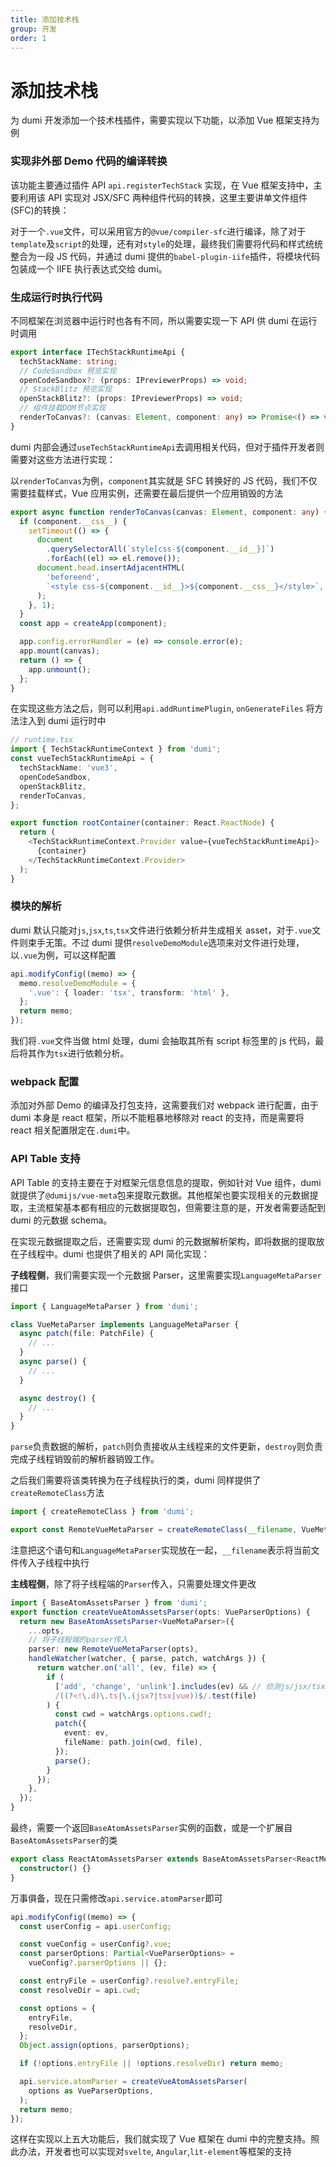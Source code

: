 ```yaml
---
title: 添加技术栈
group: 开发
order: 1
---
```


# 添加技术栈

为 dumi 开发添加一个技术栈插件，需要实现以下功能，以添加 Vue 框架支持为例

### 实现非外部 Demo 代码的编译转换

该功能主要通过插件 API `api.registerTechStack` 实现，在 Vue 框架支持中，主要利用该 API 实现对 JSX/SFC 两种组件代码的转换，这里主要讲单文件组件(SFC)的转换：

对于一个`.vue`文件，可以采用官方的`@vue/compiler-sfc`进行编译，除了对于`template`及`script`的处理，还有对`style`的处理，最终我们需要将代码和样式统统整合为一段 JS 代码，并通过 dumi 提供的`babel-plugin-iife`插件，将模块代码包装成一个 IIFE 执行表达式交给 dumi。

### 生成运行时执行代码

不同框架在浏览器中运行时也各有不同，所以需要实现一下 API 供 dumi 在运行时调用

```ts
export interface ITechStackRuntimeApi {
  techStackName: string;
  // CodeSandbox 预览实现
  openCodeSandbox?: (props: IPreviewerProps) => void;
  // StackBlitz 预览实现
  openStackBlitz?: (props: IPreviewerProps) => void;
  // 组件挂载DOM节点实现
  renderToCanvas?: (canvas: Element, component: any) => Promise<() => void>;
}
```

dumi 内部会通过`useTechStackRuntimeApi`去调用相关代码，但对于插件开发者则需要对这些方法进行实现：

以`renderToCanvas`为例，`component`其实就是 SFC 转换好的 JS 代码，我们不仅需要挂载样式，Vue 应用实例，还需要在最后提供一个应用销毁的方法

```ts
export async function renderToCanvas(canvas: Element, component: any) {
  if (component.__css__) {
    setTimeout(() => {
      document
        .querySelectorAll(`style[css-${component.__id__}]`)
        .forEach((el) => el.remove());
      document.head.insertAdjacentHTML(
        'beforeend',
        `<style css-${component.__id__}>${component.__css__}</style>`,
      );
    }, 1);
  }
  const app = createApp(component);

  app.config.errorHandler = (e) => console.error(e);
  app.mount(canvas);
  return () => {
    app.unmount();
  };
}
```

在实现这些方法之后，则可以利用`api.addRuntimePlugin`, `onGenerateFiles` 将方法注入到 dumi 运行时中

```ts
// runtime.tsx
import { TechStackRuntimeContext } from 'dumi';
const vueTechStackRuntimeApi = {
  techStackName: 'vue3',
  openCodeSandbox,
  openStackBlitz,
  renderToCanvas,
};

export function rootContainer(container: React.ReactNode) {
  return (
    <TechStackRuntimeContext.Provider value={vueTechStackRuntimeApi}>
      {container}
    </TechStackRuntimeContext.Provider>
  );
}
```

### 模块的解析

dumi 默认只能对`js`,`jsx`,`ts`,`tsx`文件进行依赖分析并生成相关 asset，对于`.vue`文件则束手无策。不过 dumi 提供`resolveDemoModule`选项来对文件进行处理，以`.vue`为例，可以这样配置

```ts
api.modifyConfig((memo) => {
  memo.resolveDemoModule = {
    '.vue': { loader: 'tsx', transform: 'html' },
  };
  return memo;
});
```

我们将`.vue`文件当做 html 处理，dumi 会抽取其所有 script 标签里的 js 代码，最后将其作为`tsx`进行依赖分析。

### webpack 配置

添加对外部 Demo 的编译及打包支持，这需要我们对 webpack 进行配置，由于 dumi 本身是 react 框架，所以不能粗暴地移除对 react 的支持，而是需要将 react 相关配置限定在`.dumi`中。

### API Table 支持

API Table 的支持主要在于对框架元信息信息的提取，例如针对 Vue 组件，dumi 就提供了`@dumijs/vue-meta`包来提取元数据。其他框架也要实现相关的元数据提取，主流框架基本都有相应的元数据提取包，但需要注意的是，开发者需要适配到 dumi 的元数据 schema。

在实现元数据提取之后，还需要实现 dumi 的元数据解析架构，即将数据的提取放在子线程中。dumi 也提供了相关的 API 简化实现：

**子线程侧**，我们需要实现一个元数据 Parser，这里需要实现`LanguageMetaParser`接口

```ts
import { LanguageMetaParser } from 'dumi';

class VueMetaParser implements LanguageMetaParser {
  async patch(file: PatchFile) {
    // ...
  }
  async parse() {
    // ...
  }

  async destroy() {
    // ...
  }
}
```

`parse`负责数据的解析，`patch`则负责接收从主线程来的文件更新，`destroy`则负责完成子线程销毁前的解析器销毁工作。

之后我们需要将该类转换为在子线程执行的类，dumi 同样提供了`createRemoteClass`方法

```ts
import { createRemoteClass } from 'dumi';

export const RemoteVueMetaParser = createRemoteClass(__filename, VueMetaParser);
```

注意把这个语句和`LanguageMetaParser`实现放在一起，`__filename`表示将当前文件传入子线程中执行

**主线程侧**，除了将子线程端的`Parser`传入，只需要处理文件更改

```ts
import { BaseAtomAssetsParser } from 'dumi';
export function createVueAtomAssetsParser(opts: VueParserOptions) {
  return new BaseAtomAssetsParser<VueMetaParser>({
    ...opts,
    // 将子线程端的parser传入
    parser: new RemoteVueMetaParser(opts),
    handleWatcher(watcher, { parse, patch, watchArgs }) {
      return watcher.on('all', (ev, file) => {
        if (
          ['add', 'change', 'unlink'].includes(ev) && // 侦测js/jsx/tsx/ts/vue文件的添加或是修改
          /((?<!\.d)\.ts|\.(jsx?|tsx|vue))$/.test(file)
        ) {
          const cwd = watchArgs.options.cwd!;
          patch({
            event: ev,
            fileName: path.join(cwd, file),
          });
          parse();
        }
      });
    },
  });
}
```

最终，需要一个返回`BaseAtomAssetsParser`实例的函数，或是一个扩展自`BaseAtomAssetsParser`的类

```ts
export class ReactAtomAssetsParser extends BaseAtomAssetsParser<ReactMetaParser> {
  constructor() {}
}
```

万事俱备，现在只需修改`api.service.atomParser`即可

```ts
api.modifyConfig((memo) => {
  const userConfig = api.userConfig;

  const vueConfig = userConfig?.vue;
  const parserOptions: Partial<VueParserOptions> =
    vueConfig?.parserOptions || {};

  const entryFile = userConfig?.resolve?.entryFile;
  const resolveDir = api.cwd;

  const options = {
    entryFile,
    resolveDir,
  };
  Object.assign(options, parserOptions);

  if (!options.entryFile || !options.resolveDir) return memo;

  api.service.atomParser = createVueAtomAssetsParser(
    options as VueParserOptions,
  );
  return memo;
});
```

这样在实现以上五大功能后，我们就实现了 Vue 框架在 dumi 中的完整支持。照此办法，开发者也可以实现对`svelte`, `Angular`,`lit-element`等框架的支持

